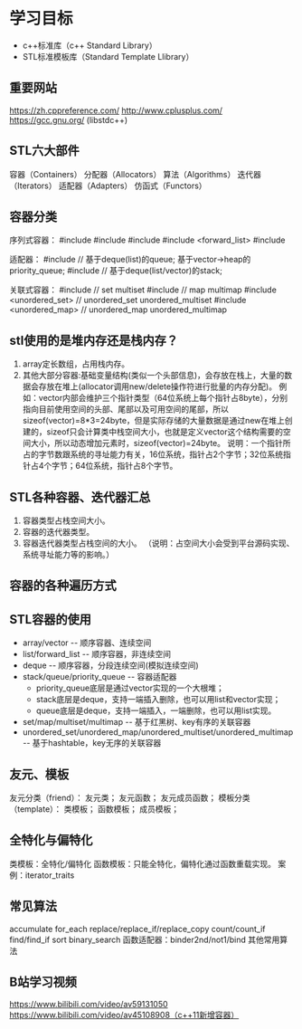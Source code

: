 # 学习目标

* c++标准库（c++ Standard Library）
* STL标准模板库（Standard Template Llibrary）

## 重要网站

<https://zh.cppreference.com/>
<http://www.cplusplus.com/>
<https://gcc.gnu.org/> (libstdc++)

## STL六大部件

容器（Containers）
分配器（Allocators）
算法（Algorithms）
迭代器（Iterators）
适配器（Adapters）
仿函式（Functors）

## 容器分类

序列式容器：
#include <array>
#include <vector>
#include <list>
#include <forward_list>
#include <deque>

适配器：
#include <queue>   // 基于deque(list)的queue; 基于vector->heap的priority_queue;
#include <stack>   // 基于deque(list/vector)的stack;

关联式容器：
#include <set>                // set multiset
#include <map>                // map multimap
#include <unordered_set>      // unordered_set unordered_multiset
#include <unordered_map>      // unordered_map unordered_multimap

## stl使用的是堆内存还是栈内存？

1. array定长数组，占用栈内存。
2. 其他大部分容器:基础变量结构(类似一个头部信息)，会存放在栈上，大量的数据会存放在堆上(allocator调用new/delete操作符进行批量的内存分配)。
例如：vector内部会维护三个指针类型（64位系统上每个指针占8byte），分别指向目前使用空间的头部、尾部以及可用空间的尾部，所以sizeof(vector<int>)=8*3=24byte，但是实际存储的大量数据是通过new在堆上创建的，sizeof只会计算类中栈空间大小，也就是定义vector这个结构需要的空间大小，所以动态增加元素时，sizeof(vector<int>)=24byte。
说明：一个指针所占的字节数跟系统的寻址能力有关，16位系统，指针占2个字节；32位系统指针占4个字节；64位系统，指针占8个字节。

## STL各种容器、迭代器汇总

1. 容器类型占栈空间大小。
2. 容器的迭代器类型。
3. 容器迭代器类型占栈空间的大小。
（说明：占空间大小会受到平台源码实现、系统寻址能力等的影响。）

## 容器的各种遍历方式


## STL容器的使用

* array/vector -- 顺序容器、连续空间
* list/forward_list -- 顺序容器，非连续空间
* deque -- 顺序容器，分段连续空间(模拟连续空间)
* stack/queue/priority_queue -- 容器适配器
  * priority_queue底层是通过vector实现的一个大根堆；
  * stack底层是deque，支持一端插入删除，也可以用list和vector实现；
  * queue底层是deque，支持一端插入，一端删除，也可以用list实现。
* set/map/multiset/multimap -- 基于红黑树、key有序的关联容器
* unordered_set/unordered_map/unordered_multiset/unordered_multimap  -- 基于hashtable，key无序的关联容器

## 友元、模板

友元分类（friend）：
    友元类；
    友元函数；
    友元成员函数；
模板分类（template）：
    类模板；
    函数模板；
    成员模板；

## 全特化与偏特化

类模板：全特化/偏特化
函数模板：只能全特化，偏特化通过函数重载实现。
案例：iterator_traits

## 常见算法

accumulate
for_each
replace/replace_if/replace_copy
count/count_if
find/find_if
sort
binary_search
函数适配器：binder2nd/not1/bind
其他常用算法

## B站学习视频

https://www.bilibili.com/video/av59131050
https://www.bilibili.com/video/av45108908（c++11新增容器）
